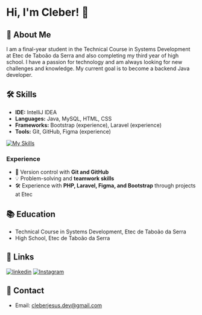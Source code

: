 # Hi, I'm Cleber! 👋

## 🚀 About Me
I am a final-year student in the Technical Course in Systems Development at Etec de Taboão da Serra and also completing my third year of high school. I have a passion for technology and am always looking for new challenges and knowledge. My current goal is to become a backend Java developer.

## 🛠 Skills
- **IDE:** IntelliJ IDEA
- **Languages:** Java, MySQL, HTML, CSS
- **Frameworks:** Bootstrap (experience), Laravel (experience)
- **Tools:** Git, GitHub, Figma (experience)

[![My Skills](https://skillicons.dev/icons?i=idea,java,mysql,html,css,bootstrap,figma,laravel&theme=light)](https://skillicons.dev)

### Experience
- 📌 Version control with **Git and GitHub**
- 💡 Problem-solving and **teamwork skills**
- 🛠 Experience with **PHP, Laravel, Figma, and Bootstrap** through projects at Etec

## 📚 Education
- Technical Course in Systems Development, Etec de Taboão da Serra
- High School, Etec de Taboão da Serra

## 🔗 Links
[![linkedin](https://img.shields.io/badge/linkedin-0A66C2?style=for-the-badge&logo=linkedin&logoColor=white)](https://www.linkedin.com/in/cleber-jesus/)
[![Instagram](https://img.shields.io/badge/Instagram-E4405F?style=for-the-badge&logo=instagram&logoColor=white)](https://www.instagram.com/clsilvaj/)

## 📧 Contact
- Email: cleberjesus.dev@gmail.com